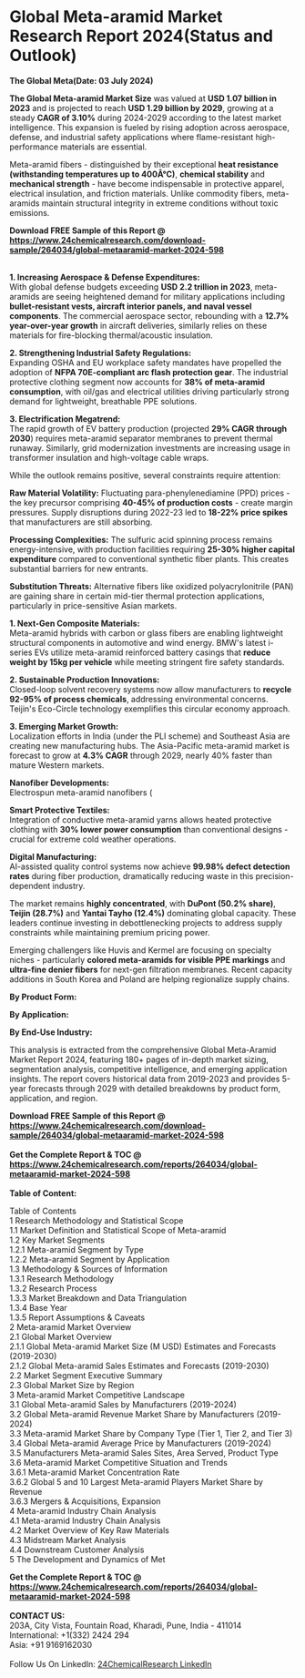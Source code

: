 <h1>Global Meta-aramid Market Research Report 2024(Status and Outlook)</h1><p><strong>The Global Meta(Date: 03 July 2024)</strong></p><p><strong>The Global Meta-aramid Market Size</strong> was valued at <strong>USD 1.07 billion in 2023</strong> and is projected to reach <strong>USD 1.29 billion by 2029</strong>, growing at a steady <strong>CAGR of 3.10%</strong> during 2024-2029 according to the latest market intelligence. This expansion is fueled by rising adoption across aerospace, defense, and industrial safety applications where flame-resistant high-performance materials are essential.</p><p>Meta-aramid fibers - distinguished by their exceptional <strong>heat resistance (withstanding temperatures up to 400Â°C)</strong>, <strong>chemical stability</strong> and <strong>mechanical strength</strong> - have become indispensable in protective apparel, electrical insulation, and friction materials. Unlike commodity fibers, meta-aramids maintain structural integrity in extreme conditions without toxic emissions.</p><div><b>Download FREE Sample of this Report @ 
            <a href="https://www.24chemicalresearch.com/download-sample/264034/global-metaaramid-market-2024-598">
            https://www.24chemicalresearch.com/download-sample/264034/global-metaaramid-market-2024-598</a></b></div><br><p><strong>1. Increasing Aerospace &amp; Defense Expenditures:</strong><br>
With global defense budgets exceeding <strong>USD 2.2 trillion in 2023</strong>, meta-aramids are seeing heightened demand for military applications including <strong>bullet-resistant vests, aircraft interior panels, and naval vessel components</strong>. The commercial aerospace sector, rebounding with a <strong>12.7% year-over-year growth</strong> in aircraft deliveries, similarly relies on these materials for fire-blocking thermal/acoustic insulation.</p><p><strong>2. Strengthening Industrial Safety Regulations:</strong><br>
Expanding OSHA and EU workplace safety mandates have propelled the adoption of <strong>NFPA 70E-compliant arc flash protection gear</strong>. The industrial protective clothing segment now accounts for <strong>38% of meta-aramid consumption</strong>, with oil/gas and electrical utilities driving particularly strong demand for lightweight, breathable PPE solutions.</p><p><strong>3. Electrification Megatrend:</strong><br>
The rapid growth of EV battery production (projected <strong>29% CAGR through 2030</strong>) requires meta-aramid separator membranes to prevent thermal runaway. Similarly, grid modernization investments are increasing usage in transformer insulation and high-voltage cable wraps.</p><p>While the outlook remains positive, several constraints require attention:</p><p><strong>Raw Material Volatility:</strong> Fluctuating para-phenylenediamine (PPD) prices - the key precursor comprising <strong>40-45% of production costs</strong> - create margin pressures. Supply disruptions during 2022-23 led to <strong>18-22% price spikes</strong> that manufacturers are still absorbing.</p><p><strong>Processing Complexities:</strong> The sulfuric acid spinning process remains energy-intensive, with production facilities requiring <strong>25-30% higher capital expenditure</strong> compared to conventional synthetic fiber plants. This creates substantial barriers for new entrants.</p><p><strong>Substitution Threats:</strong> Alternative fibers like oxidized polyacrylonitrile (PAN) are gaining share in certain mid-tier thermal protection applications, particularly in price-sensitive Asian markets.</p><p><strong>1. Next-Gen Composite Materials:</strong><br>
Meta-aramid hybrids with carbon or glass fibers are enabling lightweight structural components in automotive and wind energy. BMW's latest i-series EVs utilize meta-aramid reinforced battery casings that <strong>reduce weight by 15kg per vehicle</strong> while meeting stringent fire safety standards.</p><p><strong>2. Sustainable Production Innovations:</strong><br>
Closed-loop solvent recovery systems now allow manufacturers to <strong>recycle 92-95% of process chemicals</strong>, addressing environmental concerns. Teijin's Eco-Circle technology exemplifies this circular economy approach.</p><p><strong>3. Emerging Market Growth:</strong><br>
Localization efforts in India (under the PLI scheme) and Southeast Asia are creating new manufacturing hubs. The Asia-Pacific meta-aramid market is forecast to grow at <strong>4.3% CAGR</strong> through 2029, nearly 40% faster than mature Western markets.</p><p><strong>Nanofiber Developments:</strong><br>
	Electrospun meta-aramid nanofibers (
	</p><p><strong>Smart Protective Textiles:</strong><br>
	Integration of conductive meta-aramid yarns allows heated protective clothing with <strong>30% lower power consumption</strong> than conventional designs - crucial for extreme cold weather operations.</p><p><strong>Digital Manufacturing:</strong><br>
	AI-assisted quality control systems now achieve <strong>99.98% defect detection rates</strong> during fiber production, dramatically reducing waste in this precision-dependent industry.</p><p>The market remains <strong>highly concentrated</strong>, with <strong>DuPont (50.2% share)</strong>, <strong>Teijin (28.7%)</strong> and <strong>Yantai Tayho (12.4%)</strong> dominating global capacity. These leaders continue investing in debottlenecking projects to address supply constraints while maintaining premium pricing power.</p><p>Emerging challengers like Huvis and Kermel are focusing on specialty niches - particularly <strong>colored meta-aramids for visible PPE markings</strong> and <strong>ultra-fine denier fibers</strong> for next-gen filtration membranes. Recent capacity additions in South Korea and Poland are helping regionalize supply chains.</p><p><strong>By Product Form:</strong></p><p><strong>By Application:</strong></p><p><strong>By End-Use Industry:</strong></p><p>This analysis is extracted from the comprehensive Global Meta-Aramid Market Report 2024, featuring 180+ pages of in-depth market sizing, segmentation analysis, competitive intelligence, and emerging application insights. The report covers historical data from 2019-2023 and provides 5-year forecasts through 2029 with detailed breakdowns by product form, application, and region.</p><div><b>Download FREE Sample of this Report @ 
            <a href="https://www.24chemicalresearch.com/download-sample/264034/global-metaaramid-market-2024-598">
            https://www.24chemicalresearch.com/download-sample/264034/global-metaaramid-market-2024-598</a></b></div><br><div><b>Get the Complete Report & TOC @ 
            <a href="https://www.24chemicalresearch.com/reports/264034/global-metaaramid-market-2024-598">
            https://www.24chemicalresearch.com/reports/264034/global-metaaramid-market-2024-598</a></b></div><br>
            <b>Table of Content:</b><p>Table of Contents<br />
1 Research Methodology and Statistical Scope<br />
1.1 Market Definition and Statistical Scope of Meta-aramid<br />
1.2 Key Market Segments<br />
1.2.1 Meta-aramid Segment by Type<br />
1.2.2 Meta-aramid Segment by Application<br />
1.3 Methodology & Sources of Information<br />
1.3.1 Research Methodology<br />
1.3.2 Research Process<br />
1.3.3 Market Breakdown and Data Triangulation<br />
1.3.4 Base Year<br />
1.3.5 Report Assumptions & Caveats<br />
2 Meta-aramid Market Overview<br />
2.1 Global Market Overview<br />
2.1.1 Global Meta-aramid Market Size (M USD) Estimates and Forecasts (2019-2030)<br />
2.1.2 Global Meta-aramid Sales Estimates and Forecasts (2019-2030)<br />
2.2 Market Segment Executive Summary<br />
2.3 Global Market Size by Region<br />
3 Meta-aramid Market Competitive Landscape<br />
3.1 Global Meta-aramid Sales by Manufacturers (2019-2024)<br />
3.2 Global Meta-aramid Revenue Market Share by Manufacturers (2019-2024)<br />
3.3 Meta-aramid Market Share by Company Type (Tier 1, Tier 2, and Tier 3)<br />
3.4 Global Meta-aramid Average Price by Manufacturers (2019-2024)<br />
3.5 Manufacturers Meta-aramid Sales Sites, Area Served, Product Type<br />
3.6 Meta-aramid Market Competitive Situation and Trends<br />
3.6.1 Meta-aramid Market Concentration Rate<br />
3.6.2 Global 5 and 10 Largest Meta-aramid Players Market Share by Revenue<br />
3.6.3 Mergers & Acquisitions, Expansion<br />
4 Meta-aramid Industry Chain Analysis<br />
4.1 Meta-aramid Industry Chain Analysis<br />
4.2 Market Overview of Key Raw Materials<br />
4.3 Midstream Market Analysis<br />
4.4 Downstream Customer Analysis<br />
5 The Development and Dynamics of Met</p><div><b>Get the Complete Report & TOC @ 
            <a href="https://www.24chemicalresearch.com/reports/264034/global-metaaramid-market-2024-598">
            https://www.24chemicalresearch.com/reports/264034/global-metaaramid-market-2024-598</a></b></div><br><b>CONTACT US:</b><br>
            203A, City Vista, Fountain Road, Kharadi, Pune, India - 411014<br>
            International: +1(332) 2424 294<br>
            Asia: +91 9169162030 <br><br>
            Follow Us On LinkedIn: <a href="https://www.linkedin.com/company/24chemicalresearch/">24ChemicalResearch LinkedIn</a>